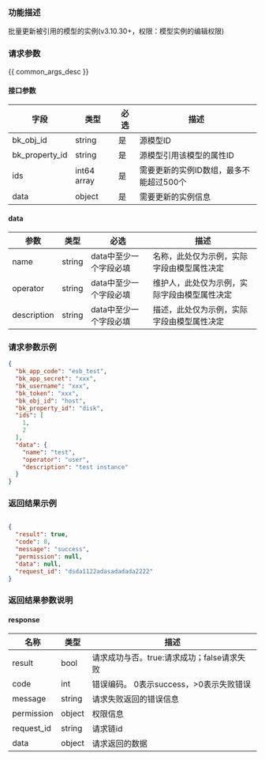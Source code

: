 ### 功能描述

批量更新被引用的模型的实例(v3.10.30+，权限：模型实例的编辑权限)

### 请求参数

{{ common_args_desc }}

#### 接口参数

| 字段             | 类型          | 必选  | 描述                     |
|----------------|-------------|-----|------------------------|
| bk_obj_id      | string      | 是   | 源模型ID                  |
| bk_property_id | string      | 是   | 源模型引用该模型的属性ID          |
| ids            | int64 array | 是   | 需要更新的实例ID数组，最多不能超过500个 |
| data           | object      | 是   | 需要更新的实例信息              |

#### data

| 参数          | 类型     | 必选            | 描述                     |
|-------------|--------|---------------|------------------------|
| name        | string | data中至少一个字段必填 | 名称，此处仅为示例，实际字段由模型属性决定  |
| operator    | string | data中至少一个字段必填 | 维护人，此处仅为示例，实际字段由模型属性决定 | 
| description | string | data中至少一个字段必填 | 描述，此处仅为示例，实际字段由模型属性决定  |

### 请求参数示例

```json
{
  "bk_app_code": "esb_test",
  "bk_app_secret": "xxx",
  "bk_username": "xxx",
  "bk_token": "xxx",
  "bk_obj_id": "host",
  "bk_property_id": "disk",
  "ids": [
    1,
    2
  ],
  "data": {
    "name": "test",
    "operator": "user",
    "description": "test instance"
  }
}
```

### 返回结果示例

```json

{
  "result": true,
  "code": 0,
  "message": "success",
  "permission": null,
  "data": null,
  "request_id": "dsda1122adasadadada2222"
}
```

### 返回结果参数说明

#### response

| 名称         | 类型     | 描述                         |
|------------|--------|----------------------------|
| result     | bool   | 请求成功与否。true:请求成功；false请求失败 |
| code       | int    | 错误编码。 0表示success，>0表示失败错误  |
| message    | string | 请求失败返回的错误信息                |
| permission | object | 权限信息                       |
| request_id | string | 请求链id                      |
| data       | object | 请求返回的数据                    |
